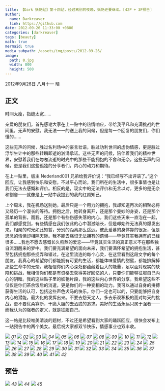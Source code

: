 ```yaml
---
title: 【Dark 妖艳贴】第十四贴，经过离别的夜晚，妖艳还要继续。[42P + 3P预告]
author:
  name: Darkreaver
  link: https://github.com
date: 2012-09-26 11:33:00 +0800
categories: [darkreaver]
tags: [beauty]
math: true
mermaid: true
media_subpath: /assets/img/posts/2012-09-26/
image:
  path: 0.jpg
  width: 800
  height: 500
---
```


2012年9月26日  八月十一 晴

## 正文

时间太瘦，指缝太宽……

亲爱的朋友们，首先感谢大家在上一贴中的热情响应，带给我平凡和充满挑战的世间里，无声的安慰。我无法一一的送上我的问候，但是每一个回复的朋友们，你们懂的……

这些无声的问候，胜过名利场中的豪言壮语，胜过功利世间的虚伪情感，更是胜过浮华生计中的那些转瞬即逝的汹涌承诺。这些无声的问候，陪伴着我们的精神世界，安慰着我们在匆匆流逝的时光中的那些不能拥抱的不舍和无奈。这些无声的问候，更是我们这些孤独的分享者们，内心的动力和期待。

在上一贴里，版主 Nederland001 兄弟给我评价说：“我已经写不出评语了。”这个回应，让我感到快乐和安慰。不过平心而论，我们所在的生活中，很多事情也是让我们无法去感慨和评价。相反的是，现实中的无法评价和无言以对，更多的是无奈和割舍——就像是上一贴中我提到的我的红颜知己。

上个周末，我在机场送别她。最后只是一个用力的拥抱，我却知道再次的相聚必将又经历一个漫长的等待。拥抱之后，她转身离开，还是那个曼妙的身姿，还是那个孤单的背影，而我，还是那个有些伤感失落的内心。我们这些天来一直泡在一起，我们都感觉到，有些情感在我们彼此的心中潜滋暗长，但是却始终无法真的爆发出来。相聚的时光如此短暂，分别的距离那么遥远。彼此爱慕的身体靠的很近，但是思念的情愫却相隔天际。我不能去痛恨无法拥有的遗憾——毕竟其实我拥有的已经很多……我也不愿去感慨长久煎熬的爱恋——毕竟其实生活的真正意义不在那些独自流泪醒来的梦中。我们要充满希望的面向未来，我们要满怀希望的拥抱生活，甚至包括拥抱那些捉弄和错过。在这里流连的每个心灵，在这里看到这段文字的每个朋友，我真心的希望你们都能拥有可爱的生活，都能体味爱情的甜蜜，都能排解掉那些生命中的无奈。我相信你们内心深处都蕴藏着巨大的能量，足以面对现实的缺陷和挑战，我相信你们都是有资格去获得美好回忆的人，只要你们能够征服自己内心的阴暗。我的这些贴子里的妖艳片段，我的这些内心世界的分享，我希望这些不仅仅是你们茶余饭后的消遣，更是你们的一种变相的动力。我可以通过自身的拼搏获得生活的认可，包括这些声色犬马的快乐，你们一定也可以的，只要能够把自身内心的潜能，最大化的发挥出来。不要去怨天尤人，多去乐观积极的面对每天的挑战，更不要优柔寡断，干脆大胆的去洒脱的追求。美好的生活永远只属于强者——而我认为的强者的定义，就是征服自己。

这一帖是比较唯美清淡的题材，不过还是希望看到大家的踊跃回应，很快会发布上一贴预告中的两个美女。最后祝大家都双节快乐，情感事业也双丰收。

![](1.jpg)
_01_
![](2.jpg)
_02_
![](3.jpg)
_03_
![](4.jpg)
_04_
![](5.jpg)
_05_
![](6.jpg)
_06_
![](7.jpg)
_07_
![](8.jpg)
_08_
![](9.jpg)
_09_
![](10.jpg)
_10_
![](11.jpg)
_11_
![](12.jpg)
_12_
![](13.jpg)
_13_
![](14.jpg)
_14_
![](15.jpg)
_15_
![](16.jpg)
_16_
![](17.jpg)
_17_
![](18.jpg)
_18_
![](19.jpg)
_19_
![](20.jpg)
_20_
![](21.jpg)
_21_
![](22.jpg)
_22_
![](23.jpg)
_23_
![](24.jpg)
_24_
![](25.jpg)
_25_
![](26.jpg)
_26_
![](27.jpg)
_27_
![](28.jpg)
_28_
![](29.jpg)
_29_
![](30.jpg)
_30_
![](31.jpg)
_31_
![](32.jpg)
_32_
![](33.jpg)
_33_
![](34.jpg)
_34_
![](35.jpg)
_35_
![](36.jpg)
_36_
![](37.jpg)
_37_
![](38.jpg)
_38_
![](39.jpg)
_39_
![](40.jpg)
_40_
![](41.jpg)
_41_
![](42.jpg)
_42_

## 预告

![](43.jpg)
_43_
![](44.jpg)
_44_
![](45.jpg)
_45_